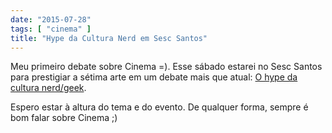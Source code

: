 ```yaml
---
date: "2015-07-28"
tags: [ "cinema" ]
title: "Hype da Cultura Nerd em Sesc Santos"
---
```

Meu primeiro debate sobre Cinema =). Esse sábado estarei no Sesc Santos para prestigiar a sétima arte em um debate mais que atual: [O hype da cultura nerd/geek](http://culturalmentesantista.com.br/2015/07/programacao-geek-tem-oficinas-debate-show-e-desfile-cosplay-ate-domingo).

Espero estar à altura do tema e do evento. De qualquer forma, sempre é bom falar sobre Cinema ;)
